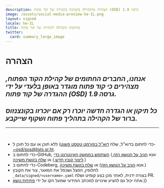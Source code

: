 ```yaml
---
description: הצהרה מהקהילה בתמיכה בהגדרה של קוד פתוח (OSD) גרסה 1.9
image: /assets/social-media-preview-he-IL.png
layout: signed
locale: he-IL
title: מחויבות הקהילה להגדרה של קוד פתוח
twitter:
  card: summary_large_image
---
```

# **הצהרה**

## *אנחנו, החברים החתומים של קהילת הקוד הפתוח, מצהירים כי קוד פתוח מוגדר באופן בלעדי על ידי ההגדרה של קוד פתוח (OSD) גרסה 1.9.*

## *כל תיקון או הגדרה חדשה יוכרו רק אם יוכרזו בקונצנזוס ברור של הקהילה בתהליך פתוח ושקוף שייקבע.*

---
<br>

- כדי לחתום בדוא"ל, שלח [דוא"ל בפורמט טקסט פשוט](https://useplaintext.email/)) ללא תוכן או עם כל תוכן ל-[~osd/sos@lists.sr.ht](mailto:~osd/sos@lists.sr.ht).
- כדי לחתום ב-GitHub, אנא [הגיב על הנושא הזה](https://github.com/OpenSourceDefinition/sos/issues/1),) [השתמש בממשק האינטרנט כדי ליצור קובץ חדש](https://github.com/OpenSourceDefinition/sos/new/main/_data/signed),) או [שלח בקשת משיכה](https://github.com/OpenSourceDefinition/sos/pulls).)
- כדי לחתום ב-Codeberg, אנא [הגיב על הנושא הזה](https://codeberg.org/osd/sos/issues/1)) או [שלח בקשת משיכה](https://codeberg.org/osd/sos/pulls).)
- לחלופין, הפצל ושכפל את המאגר, צור את הקובץ `_data/signed/<username>.yaml` בצורה ידנית, לאחר מכן בצע קומיט ושלח PR.
- אתה יכול גם להציע שינויים למכתב המידעי שמעל הקו על ידי [פתיחת נושא](https://codeberg.org/osd/sos/issues).)}